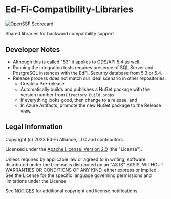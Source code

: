 # Ed-Fi-Compatibility-Libraries

[![OpenSSF Scorecard](https://api.securityscorecards.dev/projects/github.com/Ed-Fi-Alliance-OSS/Ed-Fi-Compatibility-Libraries/badge)](https://securityscorecards.dev/viewer/?uri=github.com/Ed-Fi-Alliance-OSS/Ed-Fi-Compatibility-Libraries)

Shared libraries for backward compatibility support

## Developer Notes

* Although this is called "53" it applies to ODS/API 5.4 as well.
* Running the integration tests requires presence of SQL Server and PostgreSQL
  instances with the EdFi_Security database from 5.3 or 5.4.
* Release process does not match our ideal scenario in other repositories.
  * Create a Pre-release
  * Automatically builds and publishes a NuGet package with the version number
    from `Directory.Build.props`
  * If everything looks good, then change to a release, and
  * In Azure Artifacts, promote the new NuGet package to the Release view.

## Legal Information

Copyright (c) 2023 Ed-Fi Alliance, LLC and contributors.

Licensed under the [Apache License, Version 2.0](LICENSE) (the "License").

Unless required by applicable law or agreed to in writing, software
distributed under the License is distributed on an "AS IS" BASIS,
WITHOUT WARRANTIES OR CONDITIONS OF ANY KIND, either express or implied.
See the License for the specific language governing permissions and
limitations under the License.

See [NOTICES](NOTICES.md) for additional copyright and license notifications.
